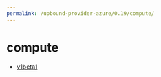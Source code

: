```yaml
---
permalink: /upbound-provider-azure/0.19/compute/
---
```


# compute



* [v1beta1](v1beta1/index.md)